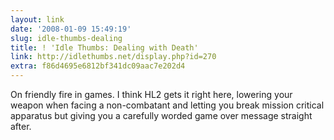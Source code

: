 ```yaml
---
layout: link
date: '2008-01-09 15:49:19'
slug: idle-thumbs-dealing
title: ! 'Idle Thumbs: Dealing with Death'
link: http://idlethumbs.net/display.php?id=270
extra: f86d4695e6812bf341dc09aac7e202d4
---
```


On friendly fire in games. I think HL2 gets it right here, lowering your weapon when facing a non-combatant and letting you break mission critical apparatus but giving you a carefully worded game over message straight after.